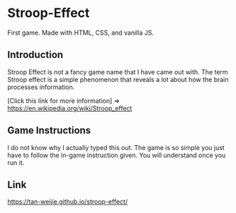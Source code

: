 # Stroop-Effect

First game. Made with HTML, CSS, and vanilla JS.

## Introduction

Stroop Effect is not a fancy game name that I have came out with. The term Stroop effect is a simple phenomenon that reveals a lot about how the brain processes information. 

[Click this link for more information] => https://en.wikipedia.org/wiki/Stroop_effect

## Game Instructions

I do not know why I actually typed this out. The game is so simple you just have to follow the in-game instruction given. You will understand once you run it.

## Link

https://tan-weijie.github.io/stroop-effect/

